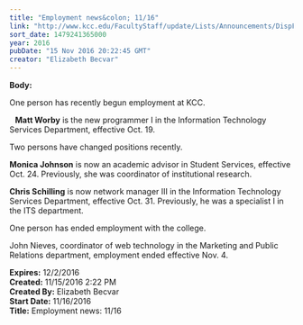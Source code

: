 ```yaml
---
title: "Employment news&colon; 11/16"
link: "http://www.kcc.edu/FacultyStaff/update/Lists/Announcements/DispForm.aspx?ID=2329"
sort_date: 1479241365000
year: 2016
pubDate: "15 Nov 2016 20:22:45 GMT"
creator: "Elizabeth Becvar"
---
```


<div><b>Body:</b> <div class="ExternalClassD406B19BE8554F94AEFE7ADA8A791AEA"><p>One person has recently begun employment at KCC.</p>
<p><strong><img src="/FacultyStaff/update/PublishingImages/Matt_Worby.jpg" alt="" style="vertical-align:auto;float:left;margin:5px" />Matt Worby</strong> is the new programmer I in the Information Technology Services Department, effective Oct. 19.</p>
<p>Two persons have changed positions recently.</p>
<p><strong>Monica Johnson</strong> is now an academic advisor in Student Services, effective Oct. 24. Previously, she was coordinator of institutional research.</p>
<p><strong>Chris Schilling</strong> is now network manager III in the Information Technology Services Department, effective Oct. 31. Previously, he was a specialist I in the ITS department.</p>
<p>One person has ended employment with the college.</p>
<p>John Nieves, coordinator of web technology in the Marketing and Public Relations department, employment ended effective Nov. 4.</p></div></div>
<div><b>Expires:</b> 12/2/2016</div>
<div><b>Created:</b> 11/15/2016 2:22 PM</div>
<div><b>Created By:</b> Elizabeth Becvar</div>
<div><b>Start Date:</b> 11/16/2016</div>
<div><b>Title:</b> Employment news: 11/16</div>
